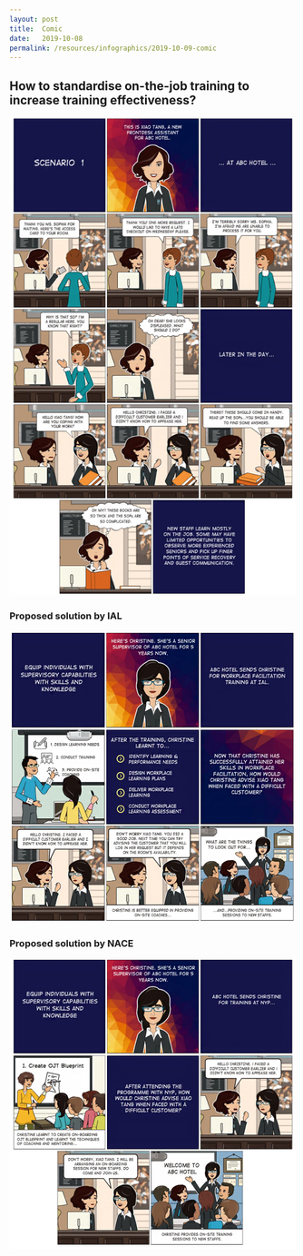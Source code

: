 ```yaml
---
layout: post
title:  Comic
date:   2019-10-08
permalink: /resources/infographics/2019-10-09-comic
---
```


## How to standardise on-the-job training to increase training effectiveness?
![OJT](/images/comic1.jpg)



### Proposed solution by IAL
![IAL](/images/comic2.jpg)



### Proposed solution by NACE
![NACE](/images/comic3.jpg)

